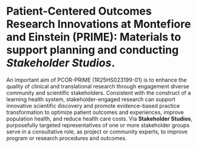 # Patient-Centered Outcomes Research Innovations at Montefiore and Einstein (PRIME): Materials to support planning and conducting <i>Stakeholder Studios</i>.

An important aim of PCOR-PRIME (1R25HS023199-01) is to enhance the quality of clinical and translational research through engagement diverse community and scientific stakeholders. Consistent with the construct of a learning health system, stakeholder-engaged research can support innovative scientific discovery and promote evidence-based practice transformation to optimize patient outcomes and experiences, improve population health, and reduce health care costs. Via <b>Stakeholder Studios</b>, purposefully targeted representatives of one or more stakeholder groups serve in a consultative role, as project or community experts, to improve program or research procedures and outcomes.

